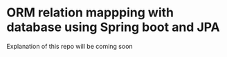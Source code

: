 # ORM relation mappping with database using Spring boot and JPA

Explanation of this repo will be coming soon
